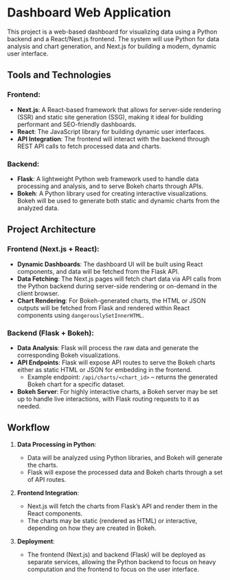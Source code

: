 # Dashboard Web Application

This project is a web-based dashboard for visualizing data using a Python backend and a React/Next.js frontend. The system will use Python for data analysis and chart generation, and Next.js for building a modern, dynamic user interface.

## Tools and Technologies

### Frontend:
- **Next.js**: A React-based framework that allows for server-side rendering (SSR) and static site generation (SSG), making it ideal for building performant and SEO-friendly dashboards.
- **React**: The JavaScript library for building dynamic user interfaces.
- **API Integration**: The frontend will interact with the backend through REST API calls to fetch processed data and charts.

### Backend:
- **Flask**: A lightweight Python web framework used to handle data processing and analysis, and to serve Bokeh charts through APIs.
- **Bokeh**: A Python library used for creating interactive visualizations. Bokeh will be used to generate both static and dynamic charts from the analyzed data.

## Project Architecture

### Frontend (Next.js + React):
- **Dynamic Dashboards**: The dashboard UI will be built using React components, and data will be fetched from the Flask API.
- **Data Fetching**: The Next.js pages will fetch chart data via API calls from the Python backend during server-side rendering or on-demand in the client browser.
- **Chart Rendering**: For Bokeh-generated charts, the HTML or JSON outputs will be fetched from Flask and rendered within React components using `dangerouslySetInnerHTML`.

### Backend (Flask + Bokeh):
- **Data Analysis**: Flask will process the raw data and generate the corresponding Bokeh visualizations.
- **API Endpoints**: Flask will expose API routes to serve the Bokeh charts either as static HTML or JSON for embedding in the frontend.
  - Example endpoint: `/api/charts/<chart_id>` – returns the generated Bokeh chart for a specific dataset.
- **Bokeh Server**: For highly interactive charts, a Bokeh server may be set up to handle live interactions, with Flask routing requests to it as needed.

## Workflow

1. **Data Processing in Python**:
   - Data will be analyzed using Python libraries, and Bokeh will generate the charts.
   - Flask will expose the processed data and Bokeh charts through a set of API routes.

2. **Frontend Integration**:
   - Next.js will fetch the charts from Flask’s API and render them in the React components.
   - The charts may be static (rendered as HTML) or interactive, depending on how they are created in Bokeh.

3. **Deployment**:
   - The frontend (Next.js) and backend (Flask) will be deployed as separate services, allowing the Python backend to focus on heavy computation and the frontend to focus on the user interface.
